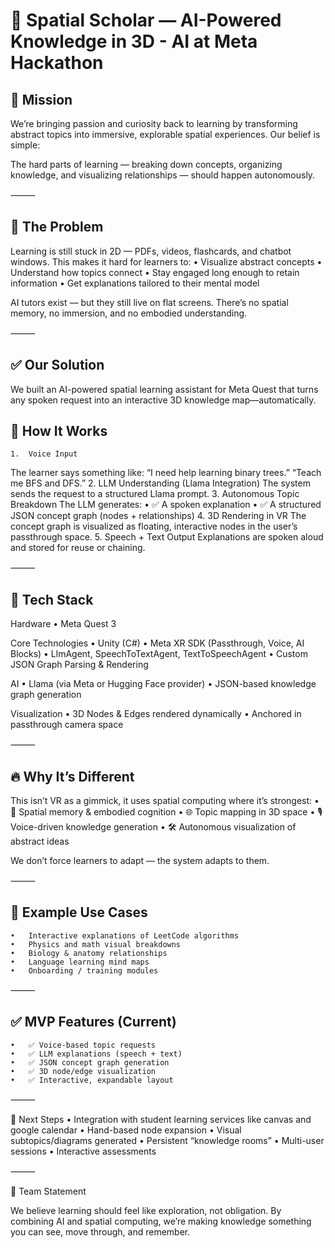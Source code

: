 
# 🌌 Spatial Scholar — AI-Powered Knowledge in 3D - AI at Meta Hackathon

## 🚀 Mission

We’re bringing passion and curiosity back to learning by transforming abstract topics into immersive, explorable spatial experiences. Our belief is simple:

The hard parts of learning — breaking down concepts, organizing knowledge, and visualizing relationships — should happen autonomously.

⸻

## 🎯 The Problem

Learning is still stuck in 2D — PDFs, videos, flashcards, and chatbot windows. This makes it hard for learners to:
	•	Visualize abstract concepts
	•	Understand how topics connect
	•	Stay engaged long enough to retain information
	•	Get explanations tailored to their mental model

AI tutors exist — but they still live on flat screens. There’s no spatial memory, no immersion, and no embodied understanding.

⸻

## ✅ Our Solution

We built an AI-powered spatial learning assistant for Meta Quest that turns any spoken request into an interactive 3D knowledge map—automatically.

## 🧠 How It Works
	1.	Voice Input
The learner says something like:
“I need help learning binary trees.”
“Teach me BFS and DFS.”
	2.	LLM Understanding (Llama Integration)
The system sends the request to a structured Llama prompt.
	3.	Autonomous Topic Breakdown
The LLM generates:
	•	✅ A spoken explanation
	•	✅ A structured JSON concept graph (nodes + relationships)
	4.	3D Rendering in VR
The concept graph is visualized as floating, interactive nodes in the user’s passthrough space.
	5.	Speech + Text Output
Explanations are spoken aloud and stored for reuse or chaining.

⸻

## 🧩 Tech Stack

Hardware
	•	Meta Quest 3

Core Technologies
	•	Unity (C#)
	•	Meta XR SDK (Passthrough, Voice, AI Blocks)
	•	LlmAgent, SpeechToTextAgent, TextToSpeechAgent
	•	Custom JSON Graph Parsing & Rendering

AI
	•	Llama (via Meta or Hugging Face provider)
	•	JSON-based knowledge graph generation

Visualization
	•	3D Nodes & Edges rendered dynamically
	•	Anchored in passthrough camera space

⸻

## 🔥 Why It’s Different

This isn’t VR as a gimmick, it uses spatial computing where it’s strongest:
	•	🧠 Spatial memory & embodied cognition
	•	🌐 Topic mapping in 3D space
	•	🎙️ Voice-driven knowledge generation
	•	🛠️ Autonomous visualization of abstract ideas

We don’t force learners to adapt — the system adapts to them.

⸻

## 📌 Example Use Cases
	•	Interactive explanations of LeetCode algorithms
	•	Physics and math visual breakdowns
	•	Biology & anatomy relationships
	•	Language learning mind maps
	•	Onboarding / training modules

⸻

## ✅ MVP Features (Current)
	•	✅ Voice-based topic requests
	•	✅ LLM explanations (speech + text)
	•	✅ JSON concept graph generation
	•	✅ 3D node/edge visualization
	•	✅ Interactive, expandable layout

⸻

🎯 Next Steps
	• Integration with student learning services like canvas and google calendar
	•	Hand-based node expansion
	•	Visual subtopics/diagrams generated
	•	Persistent “knowledge rooms”
	•	Multi-user sessions
	•	Interactive assessments

⸻

🤝 Team Statement

We believe learning should feel like exploration, not obligation.
By combining AI and spatial computing, we’re making knowledge something you can see, move through, and remember.
